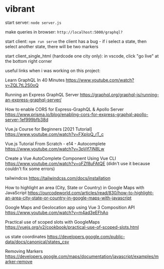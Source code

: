 # vibrant
start server:
`node server.js`

make queries in browser:
`http://localhost:5000/graphql?`

start client:
`npm run serve`
the client has a bug - if i select a state, then select another state, there will be two markers 

start client_single_html (hardcode one city only):
in vscode, click "go live" at the bottom right corner


useful links when i was working on this project:

Learn GraphQL In 40 Minutes https://www.youtube.com/watch?v=ZQL7tL2S0oQ

Running an Express GraphQL Server https://graphql.org/graphql-js/running-an-express-graphql-server/

How to enable CORS for Express-GraphQL & Apollo Server https://www.prisma.io/blog/enabling-cors-for-express-graphql-apollo-server-1ef999bfb38d

Vue.js Course for Beginners [2021 Tutorial] https://www.youtube.com/watch?v=FXpIoQ_rT_c

Vue.js Tutorial From Scratch - e14 - Autocomplete https://www.youtube.com/watch?v=3pVif7iN8Lw

Create a Vue AutoComplete Component Using Vue CLI https://www.youtube.com/watch?v=oFZf8uFAtQE (didn't use it because couldn't fix some errors)

tailwindcss https://tailwindcss.com/docs/installation

How to highlight an area (City, State or Country) in Google Maps with JavaScript https://ourcodeworld.com/articles/read/830/how-to-highlight-an-area-city-state-or-country-in-google-maps-with-javascript

Google Maps and Geolocation app using Vue 3 Composition API https://www.youtube.com/watch?v=m4ad3eEFhAo

Practical use of scoped slots with GoogleMaps https://vuejs.org/v2/cookbook/practical-use-of-scoped-slots.html

us state coordinates https://developers.google.com/public-data/docs/canonical/states_csv

Removing Markers https://developers.google.com/maps/documentation/javascript/examples/marker-remove
